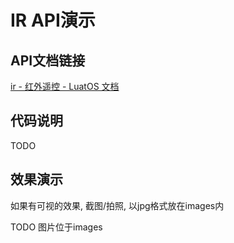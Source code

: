 # IR API演示

## API文档链接

[ir - 红外遥控 - LuatOS 文档](https://wiki.luatos.com/api/ir.html)

## 代码说明

TODO

## 效果演示

如果有可视的效果, 截图/拍照, 以jpg格式放在images内

TODO 图片位于images
